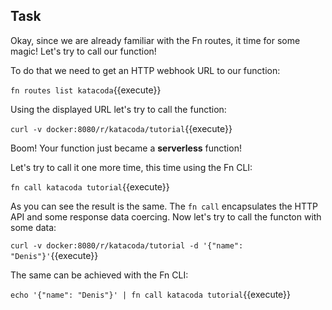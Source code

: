 ## Task

Okay, since we are already familiar with the Fn routes, it time for some magic! Let's try to call our function!

To do that we need to get an HTTP webhook URL to our function:

`fn routes list katacoda`{{execute}}

Using the displayed URL let's try to call the function:

`curl -v docker:8080/r/katacoda/tutorial`{{execute}}

Boom! Your function just became a **serverless** function!

Let's try to call it one more time, this time using the Fn CLI:

`fn call katacoda tutorial`{{execute}}

As you can see the result is the same. The `fn call` encapsulates the HTTP API and some response data coercing.
Now let's try to call the functon with some data:

`curl -v docker:8080/r/katacoda/tutorial -d '{"name": "Denis"}'`{{execute}}

The same can be achieved with the Fn CLI:

`echo '{"name": "Denis"}' | fn call katacoda tutorial`{{execute}}
